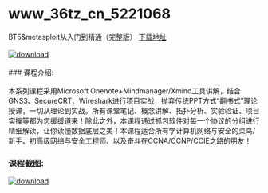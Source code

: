 # www_36tz_cn_5221068
BT5&amp;metasploit从入门到精通（完整版）
[下载地址](http://www.36tz.cn/article/5221068 "下载地址")
<br/></br>[![download](http://36tz.cn/muke_img/2021_09_1-26.png "下载地址")](http://www.36tz.cn/article/5221068 "下载地址")
<br/></br>### 课程介绍:<br/></br>本系列课程采用Microsoft Onenote+Mindmanager/Xmind工具讲解，结合GNS3、SecureCRT、Wireshark进行项目实战，抛弃传统PPT方式“翻书式”理论授课，一切从理论到实战。所有课堂笔记、概念讲解、拓扑分析、实验验证、项目实操等都为您缓缓道来！除此之外，本课程通过抓包软件对每一个协议的分组进行精细解读，让你读懂数据底层之美！本课程适合所有学计算机网络与安全的菜鸟/新手、初高级网络与安全工程师、以及奋斗在CCNA/CCNP/CCIE之路的朋友！

### 课程截图:
[![download](http://36tz.cn/muke_img/2021_09_2-24.png "下载地址")](http://www.36tz.cn/article/5221068 "下载地址")
